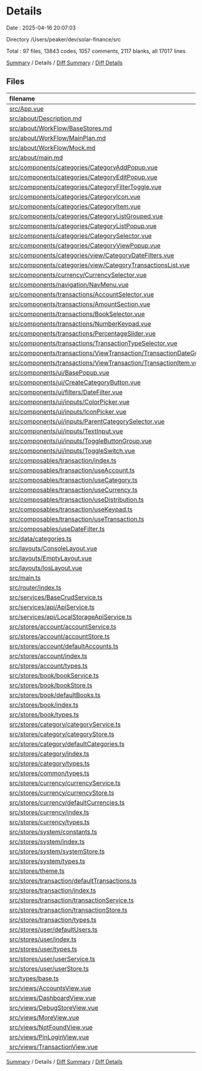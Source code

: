 # Details

Date : 2025-04-16 20:07:03

Directory /Users/peaker/dev/solar-finance/src

Total : 97 files,  13843 codes, 1057 comments, 2117 blanks, all 17017 lines

[Summary](results.md) / Details / [Diff Summary](diff.md) / [Diff Details](diff-details.md)

## Files
| filename | language | code | comment | blank | total |
| :--- | :--- | ---: | ---: | ---: | ---: |
| [src/App.vue](/src/App.vue) | Vue | 108 | 0 | 11 | 119 |
| [src/about/Description.md](/src/about/Description.md) | Markdown | 58 | 0 | 28 | 86 |
| [src/about/WorkFlow/BaseStores.md](/src/about/WorkFlow/BaseStores.md) | Markdown | 169 | 0 | 52 | 221 |
| [src/about/WorkFlow/MainPlan.md](/src/about/WorkFlow/MainPlan.md) | Markdown | 468 | 0 | 151 | 619 |
| [src/about/WorkFlow/Mock.md](/src/about/WorkFlow/Mock.md) | Markdown | 1,306 | 0 | 68 | 1,374 |
| [src/about/main.md](/src/about/main.md) | Markdown | 653 | 0 | 121 | 774 |
| [src/components/categories/CategoryAddPopup.vue](/src/components/categories/CategoryAddPopup.vue) | Vue | 359 | 9 | 45 | 413 |
| [src/components/categories/CategoryEditPopup.vue](/src/components/categories/CategoryEditPopup.vue) | Vue | 444 | 10 | 60 | 514 |
| [src/components/categories/CategoryFilterToggle.vue](/src/components/categories/CategoryFilterToggle.vue) | Vue | 59 | 1 | 10 | 70 |
| [src/components/categories/CategoryIcon.vue](/src/components/categories/CategoryIcon.vue) | Vue | 83 | 1 | 14 | 98 |
| [src/components/categories/CategoryItem.vue](/src/components/categories/CategoryItem.vue) | Vue | 109 | 1 | 16 | 126 |
| [src/components/categories/CategoryListGrouped.vue](/src/components/categories/CategoryListGrouped.vue) | Vue | 96 | 3 | 15 | 114 |
| [src/components/categories/CategoryListPopup.vue](/src/components/categories/CategoryListPopup.vue) | Vue | 400 | 13 | 68 | 481 |
| [src/components/categories/CategorySelector.vue](/src/components/categories/CategorySelector.vue) | Vue | 258 | 5 | 35 | 298 |
| [src/components/categories/CategoryViewPopup.vue](/src/components/categories/CategoryViewPopup.vue) | Vue | 426 | 12 | 77 | 515 |
| [src/components/categories/view/CategoryDateFilters.vue](/src/components/categories/view/CategoryDateFilters.vue) | Vue | 85 | 2 | 13 | 100 |
| [src/components/categories/view/CategoryTransactionsList.vue](/src/components/categories/view/CategoryTransactionsList.vue) | Vue | 150 | 3 | 18 | 171 |
| [src/components/currency/CurrencySelector.vue](/src/components/currency/CurrencySelector.vue) | Vue | 146 | 0 | 23 | 169 |
| [src/components/navigation/NavMenu.vue](/src/components/navigation/NavMenu.vue) | Vue | 96 | 1 | 4 | 101 |
| [src/components/transactions/AccountSelector.vue](/src/components/transactions/AccountSelector.vue) | Vue | 229 | 4 | 30 | 263 |
| [src/components/transactions/AmountSection.vue](/src/components/transactions/AmountSection.vue) | Vue | 190 | 5 | 24 | 219 |
| [src/components/transactions/BookSelector.vue](/src/components/transactions/BookSelector.vue) | Vue | 135 | 1 | 19 | 155 |
| [src/components/transactions/NumberKeypad.vue](/src/components/transactions/NumberKeypad.vue) | Vue | 123 | 2 | 12 | 137 |
| [src/components/transactions/PercentageSlider.vue](/src/components/transactions/PercentageSlider.vue) | Vue | 170 | 1 | 23 | 194 |
| [src/components/transactions/TransactionTypeSelector.vue](/src/components/transactions/TransactionTypeSelector.vue) | Vue | 82 | 1 | 11 | 94 |
| [src/components/transactions/ViewTransaction/TransactionDateGroup.vue](/src/components/transactions/ViewTransaction/TransactionDateGroup.vue) | Vue | 90 | 3 | 14 | 107 |
| [src/components/transactions/ViewTransaction/TransactionItem.vue](/src/components/transactions/ViewTransaction/TransactionItem.vue) | Vue | 228 | 4 | 31 | 263 |
| [src/components/ui/BasePopup.vue](/src/components/ui/BasePopup.vue) | Vue | 195 | 6 | 9 | 210 |
| [src/components/ui/CreateCategoryButton.vue](/src/components/ui/CreateCategoryButton.vue) | Vue | 44 | 1 | 6 | 51 |
| [src/components/ui/filters/DateFilter.vue](/src/components/ui/filters/DateFilter.vue) | Vue | 438 | 11 | 62 | 511 |
| [src/components/ui/inputs/ColorPicker.vue](/src/components/ui/inputs/ColorPicker.vue) | Vue | 63 | 1 | 12 | 76 |
| [src/components/ui/inputs/IconPicker.vue](/src/components/ui/inputs/IconPicker.vue) | Vue | 61 | 1 | 8 | 70 |
| [src/components/ui/inputs/ParentCategorySelector.vue](/src/components/ui/inputs/ParentCategorySelector.vue) | Vue | 121 | 1 | 17 | 139 |
| [src/components/ui/inputs/TextInput.vue](/src/components/ui/inputs/TextInput.vue) | Vue | 54 | 1 | 7 | 62 |
| [src/components/ui/inputs/ToggleButtonGroup.vue](/src/components/ui/inputs/ToggleButtonGroup.vue) | Vue | 64 | 1 | 7 | 72 |
| [src/components/ui/inputs/ToggleSwitch.vue](/src/components/ui/inputs/ToggleSwitch.vue) | Vue | 47 | 1 | 7 | 55 |
| [src/composables/transaction/index.ts](/src/composables/transaction/index.ts) | TypeScript | 6 | 2 | 1 | 9 |
| [src/composables/transaction/useAccount.ts](/src/composables/transaction/useAccount.ts) | TypeScript | 132 | 37 | 27 | 196 |
| [src/composables/transaction/useCategory.ts](/src/composables/transaction/useCategory.ts) | TypeScript | 74 | 22 | 17 | 113 |
| [src/composables/transaction/useCurrency.ts](/src/composables/transaction/useCurrency.ts) | TypeScript | 148 | 48 | 34 | 230 |
| [src/composables/transaction/useDistribution.ts](/src/composables/transaction/useDistribution.ts) | TypeScript | 53 | 17 | 11 | 81 |
| [src/composables/transaction/useKeypad.ts](/src/composables/transaction/useKeypad.ts) | TypeScript | 38 | 22 | 7 | 67 |
| [src/composables/transaction/useTransaction.ts](/src/composables/transaction/useTransaction.ts) | TypeScript | 139 | 27 | 27 | 193 |
| [src/composables/useDateFilter.ts](/src/composables/useDateFilter.ts) | TypeScript | 330 | 43 | 64 | 437 |
| [src/data/categories.ts](/src/data/categories.ts) | TypeScript | 110 | 11 | 26 | 147 |
| [src/layouts/ConsoleLayout.vue](/src/layouts/ConsoleLayout.vue) | Vue | 70 | 3 | 9 | 82 |
| [src/layouts/EmptyLayout.vue](/src/layouts/EmptyLayout.vue) | Vue | 15 | 0 | 2 | 17 |
| [src/layouts/IosLayout.vue](/src/layouts/IosLayout.vue) | Vue | 63 | 1 | 10 | 74 |
| [src/main.ts](/src/main.ts) | TypeScript | 23 | 9 | 10 | 42 |
| [src/router/index.ts](/src/router/index.ts) | TypeScript | 124 | 15 | 10 | 149 |
| [src/services/BaseCrudService.ts](/src/services/BaseCrudService.ts) | TypeScript | 54 | 22 | 11 | 87 |
| [src/services/api/ApiService.ts](/src/services/api/ApiService.ts) | TypeScript | 6 | 1 | 4 | 11 |
| [src/services/api/LocalStorageApiService.ts](/src/services/api/LocalStorageApiService.ts) | TypeScript | 76 | 30 | 32 | 138 |
| [src/stores/account/accountService.ts](/src/stores/account/accountService.ts) | TypeScript | 90 | 27 | 13 | 130 |
| [src/stores/account/accountStore.ts](/src/stores/account/accountStore.ts) | TypeScript | 364 | 103 | 86 | 553 |
| [src/stores/account/defaultAccounts.ts](/src/stores/account/defaultAccounts.ts) | TypeScript | 108 | 6 | 0 | 114 |
| [src/stores/account/index.ts](/src/stores/account/index.ts) | TypeScript | 4 | 2 | 1 | 7 |
| [src/stores/account/types.ts](/src/stores/account/types.ts) | TypeScript | 17 | 1 | 1 | 19 |
| [src/stores/book/bookService.ts](/src/stores/book/bookService.ts) | TypeScript | 77 | 24 | 12 | 113 |
| [src/stores/book/bookStore.ts](/src/stores/book/bookStore.ts) | TypeScript | 129 | 32 | 26 | 187 |
| [src/stores/book/defaultBooks.ts](/src/stores/book/defaultBooks.ts) | TypeScript | 40 | 5 | 1 | 46 |
| [src/stores/book/index.ts](/src/stores/book/index.ts) | TypeScript | 4 | 2 | 1 | 7 |
| [src/stores/book/types.ts](/src/stores/book/types.ts) | TypeScript | 18 | 1 | 2 | 21 |
| [src/stores/category/categoryService.ts](/src/stores/category/categoryService.ts) | TypeScript | 248 | 66 | 58 | 372 |
| [src/stores/category/categoryStore.ts](/src/stores/category/categoryStore.ts) | TypeScript | 133 | 16 | 44 | 193 |
| [src/stores/category/defaultCategories.ts](/src/stores/category/defaultCategories.ts) | TypeScript | 255 | 10 | 9 | 274 |
| [src/stores/category/index.ts](/src/stores/category/index.ts) | TypeScript | 12 | 6 | 6 | 24 |
| [src/stores/category/types.ts](/src/stores/category/types.ts) | TypeScript | 23 | 6 | 3 | 32 |
| [src/stores/common/types.ts](/src/stores/common/types.ts) | TypeScript | 9 | 1 | 1 | 11 |
| [src/stores/currency/currencyService.ts](/src/stores/currency/currencyService.ts) | TypeScript | 102 | 24 | 26 | 152 |
| [src/stores/currency/currencyStore.ts](/src/stores/currency/currencyStore.ts) | TypeScript | 180 | 30 | 37 | 247 |
| [src/stores/currency/defaultCurrencies.ts](/src/stores/currency/defaultCurrencies.ts) | TypeScript | 50 | 2 | 2 | 54 |
| [src/stores/currency/index.ts](/src/stores/currency/index.ts) | TypeScript | 3 | 3 | 1 | 7 |
| [src/stores/currency/types.ts](/src/stores/currency/types.ts) | TypeScript | 25 | 1 | 3 | 29 |
| [src/stores/system/constants.ts](/src/stores/system/constants.ts) | TypeScript | 35 | 13 | 4 | 52 |
| [src/stores/system/index.ts](/src/stores/system/index.ts) | TypeScript | 3 | 2 | 1 | 6 |
| [src/stores/system/systemStore.ts](/src/stores/system/systemStore.ts) | TypeScript | 56 | 34 | 12 | 102 |
| [src/stores/system/types.ts](/src/stores/system/types.ts) | TypeScript | 24 | 5 | 4 | 33 |
| [src/stores/theme.ts](/src/stores/theme.ts) | TypeScript | 71 | 10 | 10 | 91 |
| [src/stores/transaction/defaultTransactions.ts](/src/stores/transaction/defaultTransactions.ts) | TypeScript | 225 | 8 | 3 | 236 |
| [src/stores/transaction/index.ts](/src/stores/transaction/index.ts) | TypeScript | 4 | 2 | 1 | 7 |
| [src/stores/transaction/transactionService.ts](/src/stores/transaction/transactionService.ts) | TypeScript | 72 | 20 | 11 | 103 |
| [src/stores/transaction/transactionStore.ts](/src/stores/transaction/transactionStore.ts) | TypeScript | 170 | 45 | 39 | 254 |
| [src/stores/transaction/types.ts](/src/stores/transaction/types.ts) | TypeScript | 30 | 6 | 8 | 44 |
| [src/stores/user/defaultUsers.ts](/src/stores/user/defaultUsers.ts) | TypeScript | 35 | 6 | 1 | 42 |
| [src/stores/user/index.ts](/src/stores/user/index.ts) | TypeScript | 4 | 2 | 1 | 7 |
| [src/stores/user/types.ts](/src/stores/user/types.ts) | TypeScript | 16 | 2 | 2 | 20 |
| [src/stores/user/userService.ts](/src/stores/user/userService.ts) | TypeScript | 110 | 43 | 20 | 173 |
| [src/stores/user/userStore.ts](/src/stores/user/userStore.ts) | TypeScript | 132 | 45 | 39 | 216 |
| [src/types/base.ts](/src/types/base.ts) | TypeScript | 5 | 0 | 0 | 5 |
| [src/views/AccountsView.vue](/src/views/AccountsView.vue) | Vue | 22 | 1 | 3 | 26 |
| [src/views/DashboardView.vue](/src/views/DashboardView.vue) | Vue | 221 | 4 | 19 | 244 |
| [src/views/DebugStoreView.vue](/src/views/DebugStoreView.vue) | Vue | 643 | 4 | 59 | 706 |
| [src/views/MoreView.vue](/src/views/MoreView.vue) | Vue | 252 | 8 | 33 | 293 |
| [src/views/NotFoundView.vue](/src/views/NotFoundView.vue) | Vue | 32 | 1 | 4 | 37 |
| [src/views/PinLoginView.vue](/src/views/PinLoginView.vue) | Vue | 223 | 5 | 37 | 265 |
| [src/views/TransactionView.vue](/src/views/TransactionView.vue) | Vue | 299 | 7 | 43 | 349 |

[Summary](results.md) / Details / [Diff Summary](diff.md) / [Diff Details](diff-details.md)